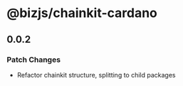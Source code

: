 # @bizjs/chainkit-cardano

## 0.0.2

### Patch Changes

- Refactor chainkit structure, splitting to child packages
